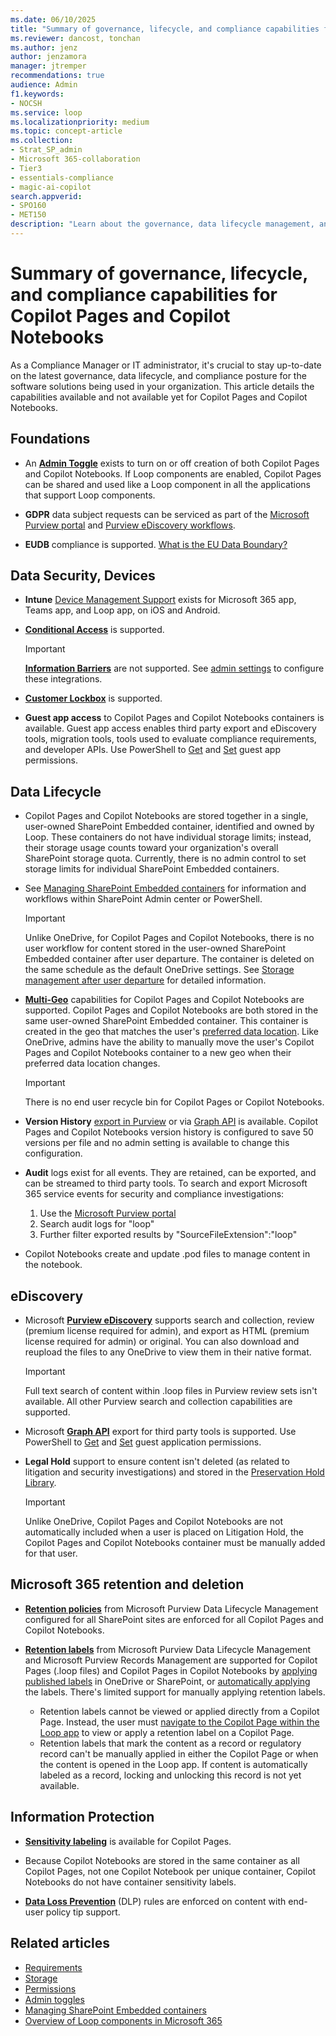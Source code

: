 ```yaml
---
ms.date: 06/10/2025
title: "Summary of governance, lifecycle, and compliance capabilities for Copilot Pages and Copilot Notebooks"
ms.reviewer: dancost, tonchan
ms.author: jenz
author: jenzamora
manager: jtremper
recommendations: true
audience: Admin
f1.keywords:
- NOCSH
ms.service: loop
ms.localizationpriority: medium
ms.topic: concept-article
ms.collection:
- Strat_SP_admin
- Microsoft 365-collaboration
- Tier3
- essentials-compliance
- magic-ai-copilot
search.appverid:
- SPO160
- MET150
description: "Learn about the governance, data lifecycle management, and compliance capabilities for Copilot Pages and Copilot Notebooks."
---
```


# Summary of governance, lifecycle, and compliance capabilities for Copilot Pages and Copilot Notebooks

As a Compliance Manager or IT administrator, it's crucial to stay up-to-date on the latest governance, data lifecycle, and compliance posture for the software solutions being used in your organization. This article details the capabilities available and not available yet for Copilot Pages and Copilot Notebooks.

## Foundations

- An **[Admin Toggle](/microsoft-365/loop/cpcn-admin-configuration)** exists to turn on or off creation of both Copilot Pages and Copilot Notebooks. If Loop components are enabled, Copilot Pages can be shared and used like a Loop component in all the applications that support Loop components.

- **GDPR** data subject requests can be serviced as part of the [Microsoft Purview portal](/compliance/regulatory/gdpr-data-subject-requests#data-subject-request-admin-tools) and [Purview eDiscovery workflows](/purview/ediscovery).

- **EUDB** compliance is supported. [What is the EU Data Boundary?](/privacy/eudb/eu-data-boundary-learn)

## Data Security, Devices

- **Intune** [Device Management Support](/mem/intune/remote-actions/device-management) exists for Microsoft 365 app, Teams app, and Loop app, on iOS and Android.

- **[Conditional Access](/sharepoint/control-access-from-unmanaged-devices)** is supported.

    > [!IMPORTANT]
    > **[Information Barriers](/purview/information-barriers-sharepoint)** are not supported. See [admin settings](/microsoft-365/loop/cpcn-admin-configuration) to configure these integrations.

- **[Customer Lockbox](/purview/customer-lockbox-requests)** is supported.

- **Guest app access** to Copilot Pages and Copilot Notebooks containers is available. Guest app access enables third party export and eDiscovery tools, migration tools, tools used to evaluate compliance requirements, and developer APIs. Use PowerShell to [Get](/powershell/module/sharepoint-online/get-spoapplication) and [Set](/powershell/module/sharepoint-online/set-spoapplicationpermission) guest app permissions.

## Data Lifecycle

- Copilot Pages and Copilot Notebooks are stored together in a single, user-owned SharePoint Embedded container, identified and owned by Loop. These containers do not have individual storage limits; instead, their storage usage counts toward your organization's overall SharePoint storage quota. Currently, there is no admin control to set storage limits for individual SharePoint Embedded containers.

- See [Managing SharePoint Embedded containers](/microsoft-365/loop/cpcn-loop-spe-management) for information and workflows within SharePoint Admin center or PowerShell.

    > [!IMPORTANT]
    > Unlike OneDrive, for Copilot Pages and Copilot Notebooks, there is no user workflow for content stored in the user-owned SharePoint Embedded container after user departure. The container is deleted on the same schedule as the default OneDrive settings. See [Storage management after user departure](/microsoft-365/loop/cpcn-storage#storage-management-after-user-departure) for detailed information.

- **[Multi-Geo](/microsoft-365/enterprise/microsoft-365-multi-geo)** capabilities for Copilot Pages and Copilot Notebooks are supported. Copilot Pages and Copilot Notebooks are both stored in the same user-owned SharePoint Embedded container. This container is created in the geo that matches the user's [preferred data location](/microsoft-365/enterprise/plan-for-multi-geo#best-practices). Like OneDrive, admins have the ability to manually move the user's Copilot Pages and Copilot Notebooks container to a new geo when their preferred data location changes.

    > [!IMPORTANT]
    > There is no end user recycle bin for Copilot Pages or Copilot Notebooks.

- **Version History** [export in Purview](/purview/ediscovery-export-search-results#step-1-prepare-search-results-for-export) or via [Graph API](/graph/api/driveitem-get-content-format) is available. Copilot Pages and Copilot Notebooks version history is configured to save 50 versions per file and no admin setting is available to change this configuration.

- **Audit** logs exist for all events. They are retained, can be exported, and can be streamed to third party tools. To search and export Microsoft 365 service events for security and compliance investigations:

    1. Use the [Microsoft Purview portal](https://purview.microsoft.com/auditlogsearch)
    1. Search audit logs for "loop"
    1. Further filter exported results by "SourceFileExtension":"loop"

- Copilot Notebooks create and update .pod files to manage content in the notebook.

## eDiscovery

- Microsoft **[Purview eDiscovery](/purview/ediscovery-premium-get-started)** supports search and collection, review (premium license required for admin), and export as HTML (premium license required for admin) or original. You can also download and reupload the files to any OneDrive to view them in their native format.

    > [!IMPORTANT]
    > Full text search of content within .loop files in Purview review sets isn't available. All other Purview search and collection capabilities are supported.

- Microsoft **[Graph API](/graph/api/driveitem-get-content-format)** export for third party tools is supported. Use PowerShell to [Get](/powershell/module/sharepoint-online/get-spoapplication) and [Set](/powershell/module/sharepoint-online/set-spoapplicationpermission) guest application permissions.

- **Legal Hold** support to ensure content isn't deleted (as related to litigation and security investigations) and stored in the [Preservation Hold Library](/sharepoint/governance/ediscovery-and-in-place-holds-in-sharepoint-server).

    > [!IMPORTANT]
    > Unlike OneDrive, Copilot Pages and Copilot Notebooks are not automatically included when a user is placed on Litigation Hold, the Copilot Pages and Copilot Notebooks container must be manually added for that user.

## Microsoft 365 retention and deletion

- **[Retention policies](/purview/create-retention-policies?tabs=other-retention)** from Microsoft Purview Data Lifecycle Management configured for all SharePoint sites are enforced for all Copilot Pages and Copilot Notebooks.

- **[Retention labels](/purview/retention#retention-labels)** from Microsoft Purview Data Lifecycle Management and Microsoft Purview Records Management are supported for Copilot Pages (.loop files) and Copilot Pages in Copilot Notebooks by [applying published labels](/purview/create-apply-retention-labels?tabs=spo-onedrive) in OneDrive or SharePoint, or [automatically applying](/purview/apply-retention-labels-automatically) the labels. There's limited support for manually applying retention labels.
  - Retention labels cannot be viewed or applied directly from a Copilot Page. Instead, the user must [navigate to the Copilot Page within the Loop app](/purview/create-apply-retention-labels?tabs=loop%2Cdefault-label-for-sharepoint#manually-apply-retention-labels) to view or apply a retention label on a Copilot Page.
  - Retention labels that mark the content as a record or regulatory record can't be manually applied in either the Copilot Page or when the content is opened in the Loop app. If content is automatically labeled as a record, locking and unlocking this record is not yet available.

## Information Protection

- **[Sensitivity labeling](/purview/sensitivity-labels-loop)** is available for Copilot Pages.

- Because Copilot Notebooks are stored in the same container as all Copilot Pages, not one Copilot Notebook per unique container, Copilot Notebooks do not have container sensitivity labels.

- **[Data Loss Prevention](/purview/dlp-learn-about-dlp)** (DLP) rules are enforced on content with end-user policy tip support.

## Related articles

- [Requirements](/microsoft-365/loop/cpcn-loop-requirements)
- [Storage](/microsoft-365/loop/cpcn-storage)
- [Permissions](/microsoft-365/loop/cpcn-loop-permission)
- [Admin toggles](/microsoft-365/loop/cpcn-admin-configuration)
- [Managing SharePoint Embedded containers](/microsoft-365/loop/cpcn-loop-spe-management)
- [Overview of Loop components in Microsoft 365](/microsoft-365/loop/loop-components-teams)
